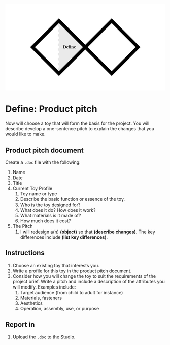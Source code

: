 ![Double Diamond Define Phase graphic](/assets/dd-process-define-1200px@2x.png)

# Define: Product pitch

Now will choose a toy that will form the basis for the project. You will describe develop a one-sentence pitch to explain the changes that you would like to make.

## Product pitch document

Create a `.doc` file with the following:

1. Name
2. Date
3. Title
4. Current Toy Profile
   1. Toy name or type
   2. Describe the basic function or essence of the toy.
   3. Who is the toy designed for?
   4. What does it do? How does it work?
   5. What materials is it made of?
   6. How much does it cost?
5. The Pitch
   1. I will redesign a(n) **\(object\)** so that **\(describe changes\)**. The key differences include **(list key differences)**.

## Instructions

1. Choose an existing toy that interests you.
2. Write a profile for this toy in the product pitch document.
2. Consider how you will change the toy to suit the requirements of the project brief. Write a pitch and include a description of the attributes you will modify. Examples include:
   1. Target audience (from child to adult for instance)
   2. Materials, fasteners
   3. Aesthetics
   4. Operation, assembly, use, or purpose

## Report in

1. Upload the `.doc` to the Studio.